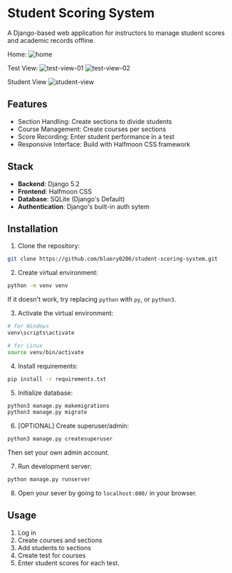 # Student Scoring System

A Django-based web application for instructors to manage student scores and academic records offline.

Home:
![home](https://github.com/user-attachments/assets/5374e816-2549-45ab-ba51-3e344ffc6394)

Test View:
![test-view-01](https://github.com/user-attachments/assets/f6ceefc9-8365-41c5-949a-80623046418a)
![test-view-02](https://github.com/user-attachments/assets/31f5f602-bd50-4819-bf31-fb8c389baf15)

Student View
![student-view](https://github.com/user-attachments/assets/c826897e-9710-45c5-b131-02357994090d)


## Features
- Section Handling: Create sections to divide students
- Course Management: Create courses per sections
- Score Recording: Enter student performance in a test
- Responsive Interface: Build with Halfmoon CSS framework

## Stack
- **Backend**: Django 5.2
- **Frontend**: Halfmoon CSS
- **Database**: SQLite (Django's Default)
- **Authentication**: Django's built-in auth sytem

## Installation

1. Clone the repository:
``` bash
git clone https://github.com/bluery0206/student-scoring-system.git
```

2. Create virtual environment:
``` bash
python -m venv venv
```
   If it doesn't work, try replacing `python` with `py`, or `python3`.

3. Activate the virtual environment:
``` bash
# for Windows
venv\scripts\activate
```
``` bash
# for Linux
source venv/bin/activate
```

4. Install requirements:
``` bash
pip install -r requirements.txt
```

5. Initialize database:
``` bash
python3 manage.py makemigrations
python3 manage.py migrate
```

6. [OPTIONAL] Create superuser/admin:
``` bash
python3 manage.py createsuperuser
```  
   Then set your own admin account.

7. Run development server:
``` bash
python manage.py runserver
```

8. Open your sever by going to `localhost:800/` in your browser.

## Usage
1. Log in
2. Create courses and sections
3. Add students to sections
4. Create test for courses
5. Enter student scores for each test.
